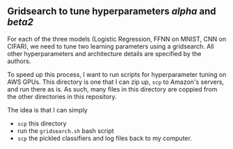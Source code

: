 ## Gridsearch to tune hyperparameters _alpha_ and _beta2_

For each of the three models (Logistic Regression, FFNN on MNIST, CNN on CIFAR), we need to tune two learning parameters using a gridsearch. All other hyperparameters and architecture details are specified by the authors. 

To speed up this process, I want to run scripts for hyperparameter tuning on AWS GPUs. This directory is one that I can zip up, `scp` to Amazon's servers, and run there as is. As such, many files in this directory are coppied from the other directories in this repository. 

The idea is that I can simply
- `scp` this directory
- run the `gridsearch.sh` bash script
- `scp` the pickled classifiers and log files back to my computer. 
